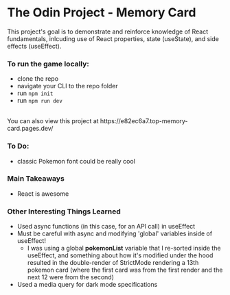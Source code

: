 # The Odin Project - Memory Card
This project's goal is to demonstrate and reinforce knowledge of React fundamentals, inlcuding use of React properties, state (useState), and side effects (useEffect).

### To run the game locally:
- clone the repo
- navigate your CLI to the repo folder
- run ```npm init```
- run ```npm run dev```
<br>
You can also view this project at https://e82ec6a7.top-memory-card.pages.dev/

### To Do: 
- classic Pokemon font could be really cool

### Main Takeaways
- React is awesome

### Other Interesting Things Learned
- Used async functions (in this case, for an API call) in useEffect
- Must be careful with async and modifying 'global' variables inside of useEffect!
  - I was using a global <strong>pokemonList</strong> variable that I re-sorted inside the useEffect, and something about how it's modified under the hood resulted in the double-render of StrictMode rendering a 13th pokemon card (where the first card was from the first render and the next 12 were from the second)
- Used a media query for dark mode specifications
